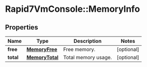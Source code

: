 # Rapid7VmConsole::MemoryInfo

## Properties
Name | Type | Description | Notes
------------ | ------------- | ------------- | -------------
**free** | [**MemoryFree**](MemoryFree.md) | Free memory. | [optional] 
**total** | [**MemoryTotal**](MemoryTotal.md) | Total memory usage. | [optional] 


